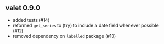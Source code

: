 ## valet 0.9.0

* added tests (#14)
* reformed `get_series` to (try) to include a date field whenever possible (#12)
* removed dependency on `labelled` package (#10)
